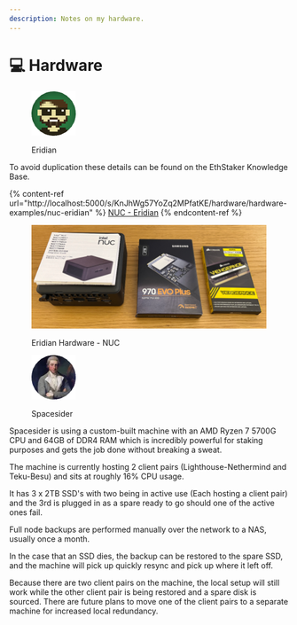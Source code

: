 ```yaml
---
description: Notes on my hardware.
---
```


# 💻 Hardware

<div align="left">

<figure><img src="https://raw.githubusercontent.com/DVStakers/docs/main/.gitbook/assets/Eridian.png" alt=""><figcaption><p>Eridian</p></figcaption></figure>

</div>

To avoid duplication these details can be found on the EthStaker Knowledge Base.

{% content-ref url="http://localhost:5000/s/KnJhWg57YoZq2MPfatKE/hardware/hardware-examples/nuc-eridian" %}
[NUC - Eridian](http://localhost:5000/s/KnJhWg57YoZq2MPfatKE/hardware/hardware-examples/nuc-eridian)
{% endcontent-ref %}

<figure><img src="../.gitbook/assets/image (12) (1).png" alt="Eridian NUC"><figcaption><p>Eridian Hardware - NUC</p></figcaption></figure>

<div align="left">

<figure><img src="../.gitbook/assets/Spacesider.png" alt=""><figcaption><p>Spacesider</p></figcaption></figure>

</div>

Spacesider is using a custom-built machine with an AMD Ryzen 7 5700G CPU and 64GB of DDR4 RAM which is incredibly powerful for staking purposes and gets the job done without breaking a sweat.

The machine is currently hosting 2 client pairs (Lighthouse-Nethermind and Teku-Besu) and sits at roughly 16% CPU usage.

It has 3 x 2TB SSD's with two being in active use (Each hosting a client pair) and the 3rd is plugged in as a spare ready to go should one of the active ones fail.

Full node backups are performed manually over the network to a NAS, usually once a month.

In the case that an SSD dies, the backup can be restored to the spare SSD, and the machine will pick up quickly resync and pick up where it left off.

Because there are two client pairs on the machine, the local setup will still work while the other client pair is being restored and a spare disk is sourced. There are future plans to move one of the client pairs to a separate machine for increased local redundancy.
